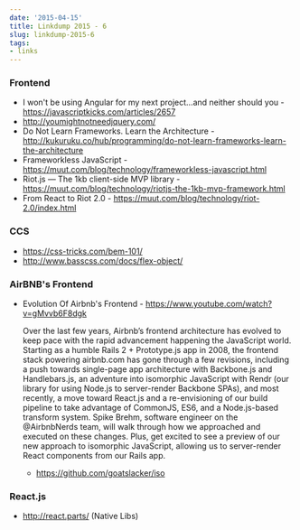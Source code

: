 ```yaml
---
date: '2015-04-15'
title: Linkdump 2015 - 6
slug: linkdump-2015-6
tags:
- links
---
```



### Frontend
  - I won't be using Angular for my next project...and neither should you - https://javascriptkicks.com/articles/2657
  - http://youmightnotneedjquery.com/
  - Do Not Learn Frameworks. Learn the Architecture - http://kukuruku.co/hub/programming/do-not-learn-frameworks-learn-the-architecture
  - Frameworkless JavaScript - https://muut.com/blog/technology/frameworkless-javascript.html
  - Riot.js — The 1kb client-side MVP library - https://muut.com/blog/technology/riotjs-the-1kb-mvp-framework.html
  - From React to Riot 2.0 - https://muut.com/blog/technology/riot-2.0/index.html


### CCS
  - https://css-tricks.com/bem-101/
  - http://www.basscss.com/docs/flex-object/


### AirBNB's Frontend

- Evolution Of Airbnb's Frontend - https://www.youtube.com/watch?v=gMvvb6F8dgk

  Over the last few years, Airbnb’s frontend architecture has evolved to keep pace with the rapid advancement happening the JavaScript world. Starting as a humble Rails 2 + Prototype.js app in 2008, the frontend stack powering airbnb.com has gone through a few revisions, including a push towards single-page app architecture with Backbone.js and Handlebars.js, an adventure into isomorphic JavaScript with Rendr (our library for using Node.js to server-render Backbone SPAs), and most recently, a move toward React.js and a re-envisioning of our build pipeline to take advantage of CommonJS, ES6, and a Node.js-based transform system. Spike Brehm, software engineer on the @AirbnbNerds team, will walk through how we approached and executed on these changes. Plus, get excited to see a preview of our new approach to isomorphic JavaScript, allowing us to server-render React components from our Rails app.

  - https://github.com/goatslacker/iso


### React.js
  - http://react.parts/ (Native Libs)




<!--more-->

